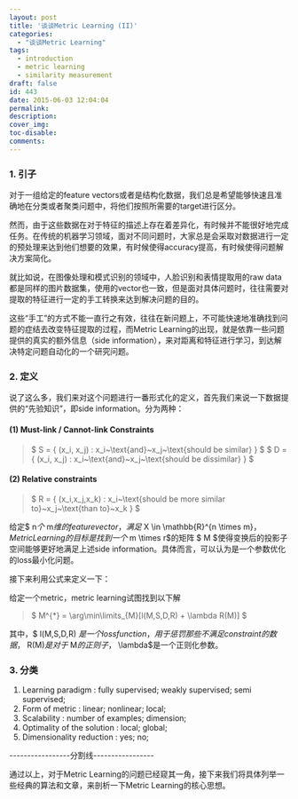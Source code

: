 ```yaml
---
layout: post
title: '谈谈Metric Learning (II)'
categories:
  - "谈谈Metric Learning"
tags:
  - introduction
  - metric learning
  - similarity measurement
draft: false
id: 443
date: 2015-06-03 12:04:04
permalink:
description:
cover_img:
toc-disable:
comments:
---
```


### 1\. 引子

对于一组给定的feature vectors或者是结构化数据，我们总是希望能够快速且准确地在分类或者聚类问题中，将他们按照所需要的target进行区分。

然而，由于这些数据在对于特征的描述上存在着差异化，有时候并不能很好地完成任务。在传统的机器学习领域，面对不同问题时，大家总是会采取对数据进行一定的预处理来达到他们想要的效果，有时候使得accuracy提高，有时候使得问题解决方案简化。

就比如说，在图像处理和模式识别的领域中，人脸识别和表情提取用的raw data都是同样的图片数据集，使用的vector也一致，但是面对具体问题时，往往需要对提取的特征进行一定的手工转换来达到解决问题的目的。

这些“手工”的方式不能一直行之有效，往往在新问题上，不可能快速地准确找到问题的症结去改变特征提取的过程，而Metric Learning的出现，就是依靠一些问题提供的真实的额外信息（side information），来对距离和特征进行学习，到达解决特定问题自动化的一个研究问题。

### 2\. 定义

说了这么多，我们来对这个问题进行一番形式化的定义，首先我们来说一下数据提供的“先验知识”，即side information。分为两种：

#### (1) Must-link / Cannot-link Constraints

> $ S = \{ (x_i, x_j) : x_i~\text{and}~x_j~\text{should be similar} \} $
>   $ D = \{ (x_i, x_j) : x_i~\text{and}~x_j~\text{should be dissimilar} \} $

#### (2) Relative constraints

> $ R = \{ (x_i,x_j,x_k) : x_i~\text{should be more similar to}~x_j~\text{than to}~x_k \} $

给定$ n$个$ m$维的feature vector， 满足$ X \in \mathbb{R}^{n \times m}$，Metric Learning 的目标是找到一个$ m \times r$的矩阵 $ M $使得变换后的投影子空间能够更好地满足上述side information。具体而言，可以认为是一个参数优化的loss最小化问题。

接下来利用公式来定义一下：

给定一个metric，metric learning试图找到以下解

> $ M^{*} = \arg\min\limits_{M}[l(M,S,D,R) + \lambda R(M)] $

其中，$ l(M,S,D,R) $是一个loss function，用于惩罚那些不满足constraint的数据，$ R(M)$是对于$ M$的正则子，$ \lambda$是一个正则化参数。

### 3\. 分类

1.  Learning paradigm : fully supervised; weakly supervised; semi supervised;
2.  Form of metric : linear; nonlinear; local;
3.  Scalability : number of examples; dimension;
4.  Optimality of the solution : local; global;
5.  Dimensionality reduction : yes; no;

<p>-----------------分割线-----------------

通过以上，对于Metric Learning的问题已经窥其一角，接下来我们将具体列举一些经典的算法和文章，来剖析一下Metric Learning的核心思想。
